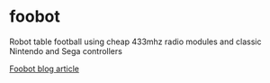 # foobot
Robot table football using cheap 433mhz radio modules and classic Nintendo and Sega controllers

[Foobot blog article](http://www.moop.org.uk/index.php/2015/03/15/foobot/)
